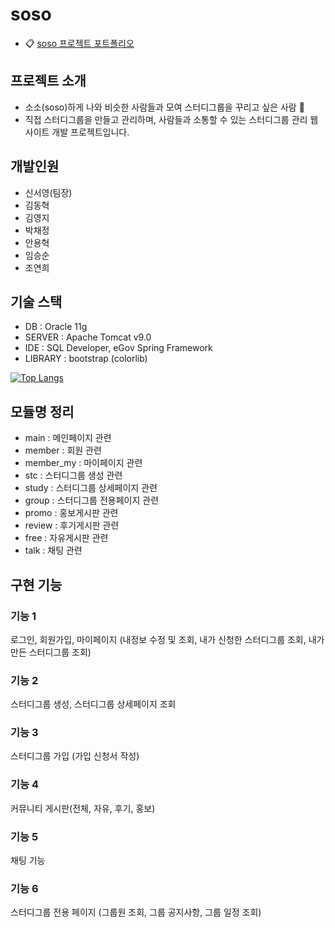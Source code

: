 # soso
+ :clipboard: [soso 프로젝트 포트폴리오](https://drive.google.com/file/d/1NxBLgQ6gKxLWliWhCaOlxdixh80BNVCn/view?usp=sharing)

## 프로젝트 소개
+ 소소(soso)하게 나와 비슷한 사람들과 모여 스터디그룹을 꾸리고 싶은 사람 :wave:
+ 직접 스터디그룹을 만들고 관리하며, 사람들과 소통할 수 있는 스터디그룹 관리 웹사이트 개발 프로젝트입니다.

## 개발인원
+ 신서영(팀장)
+ 김동혁 
+ 김영지
+ 박채정
+ 안용혁
+ 임승순
+ 조연희

## 기술 스택
+ DB : Oracle 11g
+ SERVER : Apache Tomcat v9.0
+ IDE : SQL Developer, eGov Spring Framework
+ LIBRARY : bootstrap (colorlib)


[![Top Langs](https://github-readme-stats.vercel.app/api/top-langs/?username=ssy2253)](https://github.com/ssy2253/soso/github-readme-stats)

## 모듈명 정리
+ main : 메인페이지 관련
+ member : 회원 관련
+ member_my : 마이페이지 관련
+ stc : 스터디그룹 생성 관련
+ study : 스터디그룹 상세페이지 관련
+ group : 스터디그룹 전용페이지 관련
+ promo : 홍보게시판 관련
+ review : 후기게시판 관련
+ free : 자유게시판 관련
+ talk : 채팅 관련

## 구현 기능
### 기능 1

로그인, 회원가입, 마이페이지 (내정보 수정 및 조회, 내가 신청한 스터디그룹 조회, 내가 만든 스터디그룹 조회)
### 기능 2

스터디그룹 생성, 스터디그룹 상세페이지 조회
### 기능 3

스터디그룹 가입 (가입 신청서 작성)
### 기능 4

커뮤니티 게시판(전체, 자유, 후기, 홍보)
### 기능 5

채팅 기능
### 기능 6

스터디그룹 전용 페이지 (그룹원 조회, 그룹 공지사항, 그룹 일정 조회)
